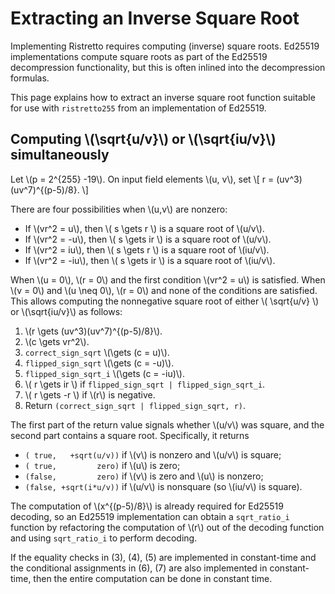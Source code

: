 # Extracting an Inverse Square Root

Implementing Ristretto requires computing (inverse) square roots.
Ed25519 implementations compute square roots as part of the Ed25519
decompression functionality, but this is often inlined into the
decompression formulas.

This page explains how to extract an inverse square root function
suitable for use with `ristretto255` from an implementation of Ed25519.

## Computing \\(\sqrt{u/v}\\) or \\(\sqrt{iu/v}\\) simultaneously

Let \\(p = 2^{255} -19\\).  On input field elements \\(u, v\\), set
\\[
r = (uv^3)(uv^7)^{(p-5)/8}.
\\]

There are four possibilities when \\(u,v\\) are nonzero:

* If \\(vr^2 =  u\\), then \\( s \gets r \\) is a square root of \\(u/v\\).
* If \\(vr^2 = -u\\), then \\( s \gets ir \\) is a square root of \\(u/v\\).
* If \\(vr^2 =  iu\\), then \\( s \gets r \\) is a square root of \\(iu/v\\).
* If \\(vr^2 = -iu\\), then \\( s \gets ir \\) is a square root of \\(iu/v\\).

When \\(u = 0\\), \\(r = 0\\) and the first condition \\(vr^2 = u\\)
is satisfied.  When \\(v = 0\\) and \\(u \neq 0\\), \\(r = 0\\) and
none of the conditions are satisfied.
This allows computing the nonnegative square root of either 
\\( \sqrt{u/v} \\) or \\(\sqrt{iu/v}\\) as follows:

1. \\(r \gets (uv^3)(uv^7)^{(p-5)/8}\\).
2. \\(c \gets vr^2\\).
3. `correct_sign_sqrt` \\(\gets (c = u)\\).
4. `flipped_sign_sqrt` \\(\gets (c = -u)\\).
5. `flipped_sign_sqrt_i` \\(\gets (c = -iu)\\).
6. \\( r \gets ir \\) if `flipped_sign_sqrt | flipped_sign_sqrt_i`.
7. \\( r \gets -r \\) if \\(r\\) is negative.
8. Return `(correct_sign_sqrt | flipped_sign_sqrt, r)`.

The first part of the return value signals whether \\(u/v\\) was
square, and the second part contains a square root.  Specifically,
it returns

- `( true,   +sqrt(u/v))` if \\(v\\) is nonzero and \\(u/v\\) is square;
- `( true,         zero)` if \\(u\\) is zero;
- `(false,         zero)` if \\(v\\) is zero and \\(u\\) is nonzero;
- `(false, +sqrt(i*u/v))` if \\(u/v\\) is nonsquare (so \\(iu/v\\) is square).

The computation of \\(x^{(p-5)/8}\\) is already required for Ed25519
decoding, so an Ed25519 implementation can obtain a `sqrt_ratio_i`
function by refactoring the computation of \\(r\\) out of the decoding
function and using `sqrt_ratio_i` to perform decoding.

If the equality checks in (3), (4), (5) are implemented in
constant-time and the conditional assignments in (6), (7) are also
implemented in constant-time, then the entire computation can be done
in constant time.
